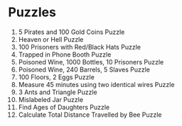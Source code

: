 # Puzzles

1. 5 Pirates and 100 Gold Coins Puzzle
2. Heaven or Hell Puzzle
3. 100 Prisoners with Red/Black Hats Puzzle
4. Trapped in Phone Booth Puzzle
5. Poisoned Wine, 1000 Bottles, 10 Prisoners Puzzle
6. Poisoned Wine, 240 Barrels, 5 Slaves Puzzle
7. 100 Floors, 2 Eggs Puzzle
8. Measure 45 minutes using two identical wires Puzzle
9. 3 Ants and Triangle Puzzle
10. Mislabeled Jar Puzzle
11. Find Ages of Daughters Puzzle
12. Calculate Total Distance Travelled by Bee Puzzle
